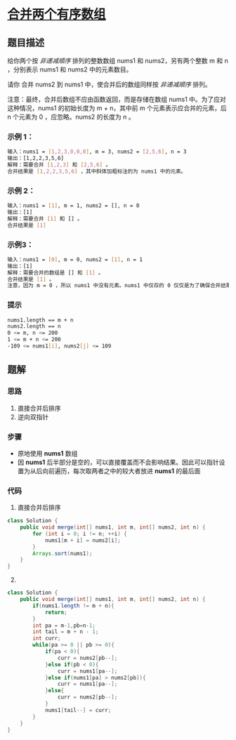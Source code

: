# [合并两个有序数组](https://leetcode-cn.com/problems/merge-sorted-array/)

## 题目描述
给你两个按 *非递减顺序* 排列的整数数组 nums1 和 nums2，另有两个整数 m 和 n ，分别表示 nums1 和 nums2 中的元素数目。

请你 合并 nums2 到 nums1 中，使合并后的数组同样按 *非递减顺序* 排列。

注意：最终，合并后数组不应由函数返回，而是存储在数组 nums1 中。为了应对这种情况，nums1 的初始长度为 m + n，其中前 m 个元素表示应合并的元素，后 n 个元素为 0 ，应忽略。nums2 的长度为 n 。

### 示例 1：
```bash
输入：nums1 = [1,2,3,0,0,0], m = 3, nums2 = [2,5,6], n = 3
输出：[1,2,2,3,5,6]
解释：需要合并 [1,2,3] 和 [2,5,6] 。
合并结果是 [1,2,2,3,5,6] ，其中斜体加粗标注的为 nums1 中的元素。
```

### 示例 2：
```bash
输入：nums1 = [1], m = 1, nums2 = [], n = 0
输出：[1]
解释：需要合并 [1] 和 [] 。
合并结果是 [1] 
```
### 示例3：
```bash
输入：nums1 = [0], m = 0, nums2 = [1], n = 1
输出：[1]
解释：需要合并的数组是 [] 和 [1] 。
合并结果是 [1] 。
注意，因为 m = 0 ，所以 nums1 中没有元素。nums1 中仅存的 0 仅仅是为了确保合并结果可以顺利存放到 nums1 中。
```
### 提示
```bash
nums1.length == m + n
nums2.length == n
0 <= m, n <= 200
1 <= m + n <= 200
-109 <= nums1[i], nums2[j] <= 109
```
## 题解
### 思路
1. 直接合并后排序
2. 逆向双指针
### 步骤
* 原地使用 **nums1** 数组
* 因 **nums1** 后半部分是空的，可以直接覆盖而不会影响结果。因此可以指针设置为从后向前遍历，每次取两者之中的较大者放进 **nums1** 的最后面
### 代码
1. 直接合并后排序
```java
class Solution {
    public void merge(int[] nums1, int m, int[] nums2, int n) {
        for (int i = 0; i != n; ++i) {
            nums1[m + i] = nums2[i];
        }
        Arrays.sort(nums1);
    }
}
```
2. 
```java
class Solution {
    public void merge(int[] nums1, int m, int[] nums2, int n) {
        if(nums1.length != m + n){
            return;
        }
        int pa = m-1,pb=n-1;
        int tail = m + n - 1;
        int curr;
        while(pa >= 0 || pb >= 0){
            if(pa < 0){
                curr = nums2[pb--];
            }else if(pb < 0){
                curr = nums1[pa--];
            }else if(nums1[pa] > nums2[pb]){
                curr = nums1[pa--];
            }else{
                curr = nums2[pb--];
            }
            nums1[tail--] = curr;
        }
    }
}
```